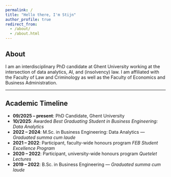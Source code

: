 ```yaml
---
permalink: /
title: "Hello there, I'm Stijn"
author_profile: true
redirect_from: 
  - /about/
  - /about.html
---
```


## About

I am an interdisciplinary PhD candidate at Ghent University working at the intersection of data analytics, AI, and (insolvency) law. I am affiliated with the Faculty of Law and Criminology as well as the Faculty of Economics and Business Administration.

---

## Academic Timeline

- **09/2025 – present**: PhD Candidate, Ghent University  
- **10/2025**: Awarded *Best Graduating Student in Business Engineering: Data Analytics*  
- **2022 – 2024**: M.Sc. in Business Engineering: Data Analytics — *Graduated summa cum laude*  
- **2021 – 2022**: Participant, faculty-wide honours program *FEB Student Excellence Program*  
- **2020 – 2022**: Participant, university-wide honours program *Quetelet Lectures*  
- **2019 – 2022**: B.Sc. in Business Engineering — *Graduated summa cum laude*
